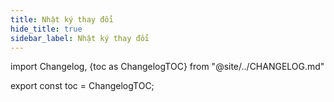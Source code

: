 ```yaml
---
title: Nhật ký thay đổi
hide_title: true
sidebar_label: Nhật ký thay đổi
---
```


import Changelog, {toc as ChangelogTOC} from "@site/../CHANGELOG.md"

<Changelog />

export const toc = ChangelogTOC;

